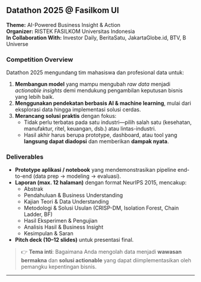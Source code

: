 ## Datathon 2025 @ Fasilkom UI

**Theme:** AI-Powered Business Insight & Action  
**Organizer:** RISTEK FASILKOM Universitas Indonesia  
**In Collaboration With:** Investor Daily, BeritaSatu, JakartaGlobe.id, BTV, B Universe  

### Competition Overview

Datathon 2025 mengundang tim mahasiswa dan profesional data untuk:

1. **Membangun model** yang mampu mengubah *raw data* menjadi *actionable insights* demi mendukung pengambilan keputusan bisnis yang lebih baik.  
2. **Menggunakan pendekatan berbasis AI & machine learning**, mulai dari eksplorasi data hingga implementasi solusi cerdas.  
3. **Merancang solusi praktis** dengan fokus:  
   - Tidak perlu terbatas pada satu industri—pilih salah satu (kesehatan, manufaktur, ritel, keuangan, dsb.) atau lintas-industri.  
   - Hasil akhir harus berupa prototype, dashboard, atau tool yang **langsung dapat diadopsi** dan memberikan **dampak nyata**.  

### Deliverables

- **Prototype aplikasi / notebook** yang mendemonstrasikan pipeline end-to-end (data prep → modeling → evaluasi).  
- **Laporan (max. 12 halaman)** dengan format NeurIPS 2015, mencakup:  
  - Abstrak  
  - Pendahuluan & Business Understanding  
  - Kajian Teori & Data Understanding  
  - Metodologi & Solusi Usulan (CRISP-DM, Isolation Forest, Chain Ladder, BF)  
  - Hasil Eksperimen & Pengujian  
  - Analisis Hasil & Business Insight  
  - Kesimpulan & Saran  
- **Pitch deck (10–12 slides)** untuk presentasi final.  

> 👉 **Tema inti**: Bagaimana Anda mengolah data menjadi **wawasan bermakna** dan **solusi actionable** yang dapat diimplementasikan oleh pemangku kepentingan bisnis.

--- 
